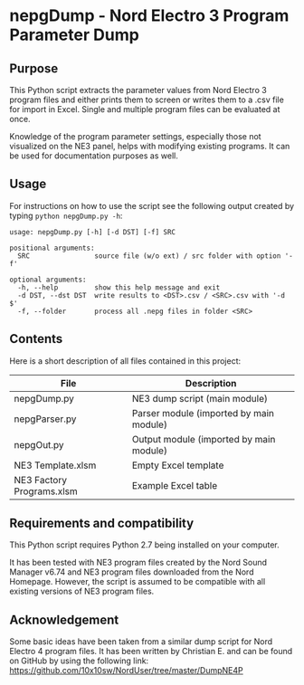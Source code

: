 # nepgDump - Nord Electro 3 Program Parameter Dump

## Purpose
This Python script extracts the parameter values from Nord Electro 3 program files and either prints them to screen or writes them to a .csv file for import in Excel. Single and multiple program files can be evaluated at once.

Knowledge of the program parameter settings, especially those not visualized on the NE3 panel, helps with modifying existing programs. It can be used for documentation purposes as well.

## Usage
For instructions on how to use the script see the following output created by typing `python nepgDump.py -h`:

```
usage: nepgDump.py [-h] [-d DST] [-f] SRC

positional arguments:
  SRC                source file (w/o ext) / src folder with option '-f'

optional arguments:
  -h, --help         show this help message and exit
  -d DST, --dst DST  write results to <DST>.csv / <SRC>.csv with '-d $'
  -f, --folder       process all .nepg files in folder <SRC>
```

## Contents
Here is a short description of all files contained in this project:

| File                      | Description                             |
| ------------------------- | --------------------------------------- |
| nepgDump.py               | NE3 dump script (main module)           |
| nepgParser.py             | Parser module (imported by main module) |
| nepgOut.py                | Output module (imported by main module) |
| NE3 Template.xlsm         | Empty Excel template                    |
| NE3 Factory Programs.xlsm | Example Excel table                     |

## Requirements and compatibility
This Python script requires Python 2.7 being installed on your computer.

It has been tested with NE3 program files created by the Nord Sound Manager v6.74 and NE3 program files downloaded from the Nord Homepage. However, the script is assumed to be compatible with all existing versions of NE3 program files.

## Acknowledgement
Some basic ideas have been taken from a similar dump script for Nord Electro 4 program files. It has been written by Christian E. and can be found on GitHub by using the following link: https://github.com/10x10sw/NordUser/tree/master/DumpNE4P

